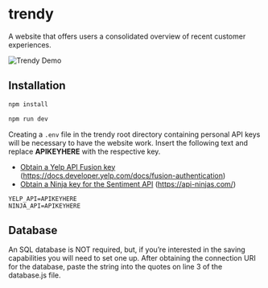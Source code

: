 # trendy
A website that offers users a consolidated overview of recent customer experiences.

![Trendy Demo](https://github.com/stabbit/trendy/blob/dev/assets/Dec-05-2023%2013-03-36.gif?raw=true)

## Installation
```sh
npm install
```
```sh
npm run dev
```

Creating a `.env` file in the trendy root directory containing personal API keys will be necessary to have the website work.
Insert the following text and replace **APIKEYHERE** with the respective key.

* [Obtain a Yelp API Fusion key](https://docs.developer.yelp.com/docs/fusion-authentication) (https://docs.developer.yelp.com/docs/fusion-authentication)
* [Obtain a Ninja key for the Sentiment API](https://api-ninjas.com/) (https://api-ninjas.com/)
```
YELP_API=APIKEYHERE
NINJA_API=APIKEYHERE
```

## Database
An SQL database is NOT required, but, if you’re interested in the saving capabilities you will need to set one up. After obtaining the connection URI for the database, paste the string into the quotes on line 3 of the database.js file.


